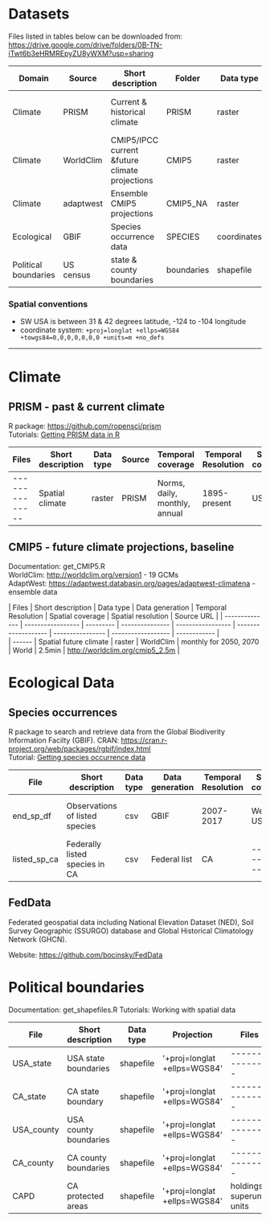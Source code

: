 # Datasets
Files listed in tables below can be downloaded from: https://drive.google.com/drive/folders/0B-TN-iTwt6b3eHRMREpyZU8yWXM?usp=sharing  

| Domain | Source | Short description | Folder | Data type | Temporal coverage | Temporal Resolution | Spatial coverage | Spatial resolution | Source URL |      
| ---- | ----- | ------------ | -- | ------- | ------- | ------- | ------- | ---------------------- |  ------- |  
| Climate | PRISM | Current & historical climate | PRISM | raster | 1895-present | annual, monthly, daily, norms | USA | 4km or 800m | http://prism.oregonstate.edu/ |   
| Climate | WorldClim | CMIP5/IPCC current &future climate projections | CMIP5 | raster | 2050, 2070 | monthly | World | 10, 5, 2.5 min(~4km), 30secs | http://worldclim.org/version1 |   
| Climate | adaptwest | Ensemble CMIP5 projections | CMIP5_NA | raster | 2020, 2050, 2080 | monthly | North America | 1 km | https://adaptwest.databasin.org/pages/adaptwest-climatena |  
| Ecological | GBIF | Species occurrence data | SPECIES | coordinates | varies | Day | World | lat/long | http://www.gbif.org/ |  
| Political boundaries | US census | state & county boundaries | boundaries | shapefile | -- | -- | USA | -- | ftp://ftp2.census.gov/geo/tiger/TIGER2016/ |   



### Spatial conventions  
+ SW USA is between 31 & 42 degrees latitude, -124 to -104 longitude  
+ coordinate system: `+proj=longlat +ellps=WGS84 +towgs84=0,0,0,0,0,0,0 +units=m +no_defs`  

___________________________   

# Climate 
## PRISM  - past & current climate  
R package: https://github.com/ropensci/prism  
Tutorials: [Getting PRISM data in R](http://rpubs.com/collnell/get_prism)  

| Files | Short description | Data type |  Source | Temporal coverage | Temporal Resolution | Spatial coverage | Spatial resolution | Source URL | 
| -------------- | ----------------- | --------- | --------- | ----------------- | ------------------- | ---------------- | ------------------ | ------------ | 
| -------------- | Spatial climate | raster | PRISM | Norms, daily, monthly, annual | 1895-present | USA | 4km or 800m | http://www.prism.oregonstate.edu/ |  


## CMIP5 - future climate projections, baseline       
Documentation: get_CMIP5.R  
WorldClim: http://worldclim.org/version1 - 19 GCMs     
AdaptWest: https://adaptwest.databasin.org/pages/adaptwest-climatena - ensemble data    



| Files | Short description | Data type | Data generation | Temporal Resolution | Spatial coverage | Spatial resolution | Source URL | 
| -------------- | ----------------- | --------- | --------------- | ----------------- | ------------------- | ---------------- | ------------------ | ------------ |  
| ------ | Spatial future climate | raster | WorldClim | monthly for 2050, 2070 | World | 2.5min | http://worldclim.org/cmip5_2.5m |  

 
# Ecological Data  
## Species occurrences  
R package to search and retrieve data from the Global Biodiverity Information Facilty (GBIF).
CRAN: https://cran.r-project.org/web/packages/rgbif/index.html  
Tutorial: [Getting species occurrence data](http://rpubs.com/collnell/get_spdata)  


| File | Short description | Data type | Data generation | Temporal Resolution | Spatial coverage | Spatial resolution | Source URL | 
| ------------------ | ------------------ | ------------------ | ------------------ | ------------------ | ------------------ | ------------------ | ------------------ |  
| end_sp_df | Observations of listed species  | csv | GBIF | 2007-2017 | Western USA | coordinates | ------------------ |  
| listed_sp_ca | Federally listed species in CA | csv | Federal list | CA | ---------------- |  https://ecos.fws.gov/ecp0/reports/species-listed-by-state-report?state=CA&status=listed | ------------------ |   

## FedData
Federated geospatial data including National Elevation Dataset (NED), Soil Survey Geographic (SSURGO) database and Global Historical Climatology Network (GHCN).

Website: https://github.com/bocinsky/FedData

# Political boundaries    
Documentation: get_shapefiles.R
Tutorials: Working with spatial data 

| File | Short description | Data type | Projection | Files | Data generation | Temporal Resolution | Spatial coverage | Spatial resolution | Source URL | 
| -------------- | ----------------- | --------- | --------- | --------------- | ----------------- | ------------------- | ---------------- | ------------------ | ------------ |
| USA_state | USA state boundaries | shapefile | '+proj=longlat +ellps=WGS84' | --------------- | 2016 | --------------- | USA | ------------------ | ftp://ftp2.census.gov/geo/tiger/TIGER2016/STATE/tl_2016_us_state.zip |
| CA_state | CA state boundary | shapefile | '+proj=longlat +ellps=WGS84' | --------------- | 2016 | --------------- | CA | ------------------ | ftp://ftp2.census.gov/geo/tiger/TIGER2016/STATE/tl_2016_us_state.zip |
| USA_county | USA county boundaries | shapefile | '+proj=longlat +ellps=WGS84' | --------------- | 2016 | --------------- | USA | ------------------ | ftp://ftp2.census.gov/geo/tiger/TIGER2016/STATE/tl_2016_us_state.zip |
| CA_county | CA county boundaries | shapefile | '+proj=longlat +ellps=WGS84' | --------------- | 2016 | --------------- | CA | ------------------ | ftp://ftp2.census.gov/geo/tiger/TIGER2016/STATE/tl_2016_us_county.zip | 
| CAPD | CA protected areas | shapefile | '+proj=longlat +ellps=WGS84' | holdings, superunit, units | 2016 | --------------- | CA | ------------------ | --------- | 




